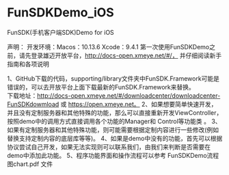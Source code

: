 # FunSDKDemo_iOS
FunSDK(手机客户端SDK)Demo for iOS

 声明： 开发环境：Macos：10.13.6     Xcode：9.4.1 
 第一次使用FunSDKDemo之前，请先登录雄迈开放平台，http://docs-open.xmeye.net/#/， 并仔细阅读新手指南和各项说明
 
 1、GitHub下载的代码，supporting/library文件夹中FunSDK.Framework可能是错误的，可以去开放平台上面下载最新的FunSDK.Framework来替换。  
    下载地址：http://docs-open.xmeye.net/#/downloadcenter/downloadcenter-FunSDKdowmload 或 https://open.xmeye.net。
 2、如果想要简单快速开发，并且没有定制服务器和其他特殊的功能，那么可以直接重新开发ViewController，按照demo中的调用方式直接调用各个功能的Manager和       Control等功能类 。
 3、如果有定制服务器和其他特殊功能，则可能需要根据定制内容进行一些修改(例如替换支持定制内容的底层库等等)。
 4、如果是demo中没有的功能，首先可以根据协议尝试自己开发，如果无法实现则可以联系我们，由我们来判断是否需要在demo中添加此功能。
 5、程序功能界面和操作流程可以参考 FunSDKDemo流程图chart.pdf 文件
 

